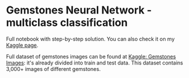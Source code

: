 # Gemstones Neural Network - multiclass classification

Full notebook with step-by-step solution.
You can also check it on my [Kaggle page](https://www.kaggle.com/lsind18/gemstones-multiclass-classification-cnn).   

Full dataset of gemstones images can be found at [Kaggle: Gemstones Images](https://www.kaggle.com/lsind18/gemstones-images): it's already divided into train and test data. This dataset contains 3,000+ images of different gemstones.
